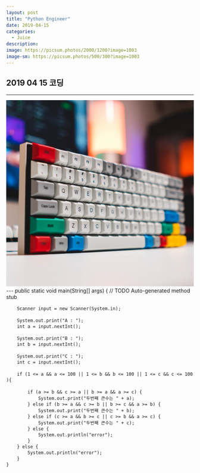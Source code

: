 ```yaml
---
layout: post
title: "Python Engineer"
date: 2019-04-15
categories:
  - Juice
description:
image: https://picsum.photos/2000/1200?image=1003
image-sm: https://picsum.photos/500/300?image=1003
---
```

## 2019 04 15 코딩
---
<img src ="img/keyboard.jpg" width ="600" height ="500">
---
	public static void main(String[] args) {
		// TODO Auto-generated method stub

		Scanner input = new Scanner(System.in);

		System.out.print("A : ");
		int a = input.nextInt();

		System.out.print("B : ");
		int b = input.nextInt();

		System.out.print("C : ");
		int c = input.nextInt();

		if (1 <= a && a <= 100 || 1 <= b && b <= 100 || 1 <= c && c <= 100 ){

			if (a >= b && c >= a || b >= a && a >= c) {
				System.out.print("두번째 큰수는 " + a);
			} else if (b >= a && c >= b || b >= c && a >= b) {
				System.out.print("두번째 큰수는 " + b);
			} else if (c >= a && b >= c || c >= b && a >= c) {
				System.out.print("두번째 큰수는 " + c);
			} else {
				System.out.println("error");
			}
		} else {
			System.out.println("error");
		}
	}
